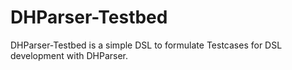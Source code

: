 DHParser-Testbed
================

DHParser-Testbed is a simple DSL to formulate Testcases for DSL development
with DHParser.
